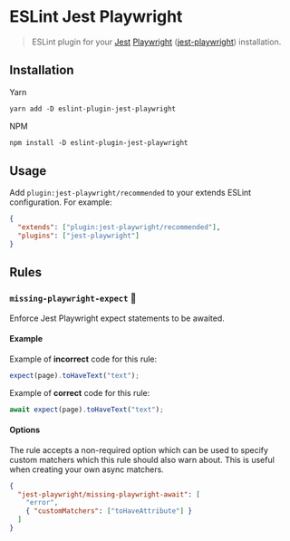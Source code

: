 # ESLint Jest Playwright

> ESLint plugin for your [Jest](https://jestjs.io/) [Playwright](https://github.com/microsoft/playwright) ([jest-playwright](https://github.com/mmarkelov/jest-playwright/)) installation.

## Installation

Yarn

```txt
yarn add -D eslint-plugin-jest-playwright
```

NPM

```txt
npm install -D eslint-plugin-jest-playwright
```

## Usage

Add `plugin:jest-playwright/recommended` to your extends ESLint configuration. For example:

```json
{
  "extends": ["plugin:jest-playwright/recommended"],
  "plugins": ["jest-playwright"]
}
```

## Rules

### `missing-playwright-expect` 🔧

Enforce Jest Playwright expect statements to be awaited.

#### Example

Example of **incorrect** code for this rule:

```js
expect(page).toHaveText("text");
```

Example of **correct** code for this rule:

```js
await expect(page).toHaveText("text");
```

#### Options

The rule accepts a non-required option which can be used to specify custom matchers which this rule should also warn about. This is useful when creating your own async matchers.

```json
{
  "jest-playwright/missing-playwright-await": [
    "error",
    { "customMatchers": ["toHaveAttribute"] }
  ]
}
```
